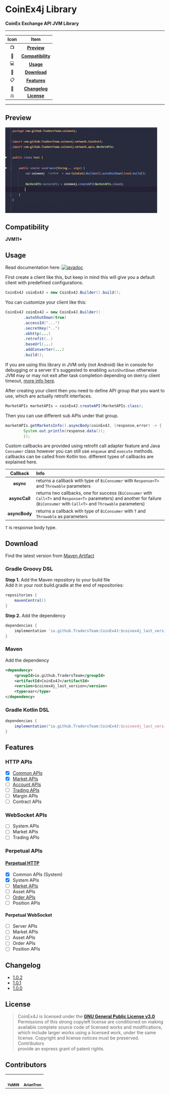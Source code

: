 # CoinEx4j Library

**CoinEx Exchange API JVM Library**

---

|Icon|      Item                          |
| :---:|:-------------------------------: |
|📺| [**Preview**](#Preview)             |
|📱| [**Compatibility**](#Compatibility) |
|💻| [**Usage**](#Usage)                 |
|📩| [**Download**](#Download)           |
|📋| [**Features**](#Features)           |
|🧾| [**Changelog**](#Changelog)         |
|⚖️| [**License**](#License)             |

---

## Preview

![preview](preview/preview.gif)

## Compatibility

**JVM11+**

## Usage

Read documentation here: [![javadoc](https://javadoc.io/badge2/io.github.TradersTeam/CoinEx4J/javadoc.svg)](https://javadoc.io/doc/io.github.TradersTeam/CoinEx4J) 

First create a client like this, but keep in mind this will give you a default client with predefined configurations.

```java
CoinEx4J coinEx4J = new CoinEx4J.Builder().build();
```

You can customize your client like this:

```java
CoinEx4J coinEx4J = new CoinEx4J.Builder()
        .autoShutDown(true)
        .accessId("...")
        .secretKey("..")
        .okhttp(...)
        .retrofit(..)
        .baseUrl(...)
        .addConverter(...)
        .build();
```

If you are using this library in JVM only (not Android) like in console for debugging or a server it's suggested to
enabling `autoShutDown` otherwise JVM may or may not exit after task completion depending on `OkHttp` client
timeout, [more info here](https://github.com/square/retrofit/issues/3144).

After creating your client then you need to define API group that you want to use, which are actually retrofit
interfaces.

```java
MarketAPIs marketAPIs = coinEx4J.createAPI(MarketAPIs.class);
```

Then you can use different sub APIs under that group.

```java
marketAPIs.getMarketsInfo().asyncBody(coinEx4J, (response,error) -> {
        System.out.println(response.data());
        });
```

Custom callbacks are provided using retrofit call adapter feature and Java `Consumer` class however you can still
use `enqueue` and `execute` methods. callbacks can be called from Kotlin too. different types of callbacks are explained
here.

|Callback|Info|
|:-------:|:----------|
|**async**|returns a callback with type of `BiConsumer` with `Response<T>` and `Throwable` parameters |
|**asyncCall**|returns two callbacks, one for success (`BiConsumer` with `Call<T>` and `Response<T>` parameters) and another for failure (`BiConsumer` with `Call<T>` and `Throwable` parameters)|
|**asyncBody**|returns a callback with type of `BiConsumer` with `T` and `Throwable` as parameters|

`T` is response body type.

## Download

Find the latest version from [Maven Artifact](https://repo1.maven.org/maven2/io/github/TradersTeam/CoinEx4J/maven-metadata.xml)

### Gradle Groovy DSL

**Step 1.** Add the Maven repository to your build file  
Add it in your root build.gradle at the end of repositories:

```groovy
repositories {
    mavenCentral()
}
```

**Step 2.** Add the dependency

```groovy
dependencies {
    implementation 'io.github.TradersTeam:CoinEx4J:$coinex4j_last_version'
}
```

### Maven

Add the dependency

```xml
<dependency>
    <groupId>io.github.TradersTeam</groupId>
    <artifactId>CoinEx4J</artifactId>
    <version>$coinex4j_last_version</version>
    <type>aar</type>
</dependency>  
```

### Gradle Kotlin DSL

```groovy
dependencies {
    implementation("io.github.TradersTeam:CoinEx4J:$coinex4j_last_version")
}
```

## Features

### HTTP APIs

- [x] [Common APIs](https://github.com/TradersTeam/coinex4j/projects/1)
- [x] [Market APIs](https://github.com/TradersTeam/coinex4j/projects/2)
- [ ] [Account APIs](https://github.com/TradersTeam/coinex4j/projects/3)
- [ ] [Trading APIs](https://github.com/TradersTeam/coinex4j/projects/5)
- [ ] Margin APIs
- [ ] Contract APIs

### WebSocket APIs

- [ ] System APIs
- [ ] Market APIs
- [ ] Trading APIs

### Perpetual APIs

#### [Perpetual HTTP](https://github.com/TradersTeam/coinex4j/projects/4)

- [x] Common APIs (System)
- [x] System APIs
- [ ] [Market APIs](https://github.com/TradersTeam/coinex4j/issues/37)
- [ ] Asset APIs
- [ ] [Order APIs](https://github.com/TradersTeam/coinex4j/issues/38)
- [ ] Position APIs

#### Perpetual WebSocket

- [ ] Server APIs
- [ ] Market APIs
- [ ] Asset APIs
- [ ] Order APIs
- [ ] Position APIs

## Changelog

- [1.0.2](https://github.com/TradersTeam/coinex4j/releases/tag/1.0.2)
- [1.0.1](https://github.com/TradersTeam/coinex4j/releases/tag/1.0.1)
- [1.0.0](https://github.com/TradersTeam/coinex4j/releases/tag/1.0.0)

## License

> CoinEx4J is licensed under the **[GNU General Public License v3.0](./LICENSE)**  
> Permissions of this strong copyleft license are conditioned on making  
> available complete source code of licensed works and modifications,  
> which include larger works using a licensed work, under the same  
> license. Copyright and license notices must be preserved. Contributors  
> provide an express grant of patent rights.

## Contributors

<table>
  <tr>
    <td align="center"><a href="https://github.com/yamin8000"><img src="https://avatars.githubusercontent.com/u/5001708?v=4?s=100" width="100px;" alt=""/><br /><sub><b>YaMiN</b></sub></a><br /><a href="https://github.com/yamin8000/Fare/commits?author=yamin8000" title="Code"></a></td>
    <td align="center"><a href="https://github.com/ariantron"><img src="https://avatars.githubusercontent.com/u/34502306?v=4" width="100px;" alt=""/><br /><sub><b>ArianTron</b></sub></a><br /><a href="https://github.com/ariantron" title="Code"></a></td>
  </tr>
</table>
